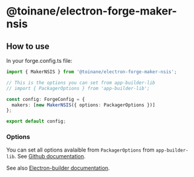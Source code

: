 # @toinane/electron-forge-maker-nsis

## How to use

In your forge.config.ts file:

```typescript
import { MakerNSIS } from '@toinane/electron-forge-maker-nsis';

// This is the options you can set from app-builder-lib
// import { PackagerOptions } from 'app-builder-lib';

const config: ForgeConfig = {
  makers: [new MakerNSIS({ options: PackagerOptions })]
};

export default config;
```

### Options

You can set all options avalaible from `PackagerOptions` from `app-builder-lib`. See [Github documentation](https://github.com/electron-userland/electron-builder/blob/master/packages/app-builder-lib/src/packagerApi.ts#L9).

See also [Electron-builder documentation](https://www.electron.build/configuration/configuration#configuration).
